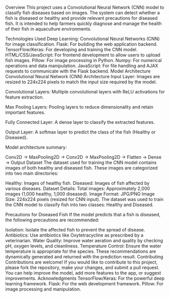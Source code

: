 Overview
This project uses a Convolutional Neural Network (CNN) model to classify fish diseases based on images. The system can detect whether a fish is diseased or healthy and provide relevant precautions for diseased fish. It is intended to help farmers quickly diagnose and manage the health of their fish in aquaculture environments.

Technologies Used
Deep Learning: Convolutional Neural Networks (CNN) for image classification.
Flask: For building the web application backend.
TensorFlow/Keras: For developing and training the CNN model.
HTML/CSS/JavaScript: For frontend development to allow users to upload fish images.
Pillow: For image processing in Python.
Numpy: For numerical operations and data manipulation.
JavaScript: For file handling and AJAX requests to communicate with the Flask backend.
Model Architecture
Convolutional Neural Network (CNN) Architecture
Input Layer: Images are resized to 224x224 pixels to match the input size required by the model.

Convolutional Layers: Multiple convolutional layers with ReLU activations for feature extraction.

Max Pooling Layers: Pooling layers to reduce dimensionality and retain important features.

Fully Connected Layer: A dense layer to classify the extracted features.

Output Layer: A softmax layer to predict the class of the fish (Healthy or Diseased).

Model architecture summary:

Conv2D → MaxPooling2D → Conv2D → MaxPooling2D → Flatten → Dense → Output
Dataset
The dataset used for training the CNN model contains images of both healthy and diseased fish. These images are categorized into two main directories:

Healthy: Images of healthy fish.
Diseased: Images of fish affected by various diseases.
Dataset Details:
Total images: Approximately 2,000 images (1,000 healthy, 1,000 diseased).
Image Format: JPG/PNG
Image Size: 224x224 pixels (resized for CNN input).
The dataset was used to train the CNN model to classify fish into two classes: Healthy and Diseased.

Precautions for Diseased Fish
If the model predicts that a fish is diseased, the following precautions are recommended:

Isolation: Isolate the affected fish to prevent the spread of disease.
Antibiotics: Use antibiotics like Oxytetracycline as prescribed by a veterinarian.
Water Quality: Improve water aeration and quality by checking pH, oxygen levels, and cleanliness.
Temperature Control: Ensure the water temperature is appropriate for the species.
These recommendations are dynamically generated and returned with the prediction result.
Contributing
Contributions are welcome! If you would like to contribute to this project, please fork the repository, make your changes, and submit a pull request. You can help improve the model, add more features to the app, or suggest improvements.
Acknowledgments
TensorFlow/Keras: For the powerful deep learning framework.
Flask: For the web development framework.
Pillow: For image processing and manipulation.
